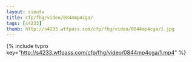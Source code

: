 ```yaml
--- 
layout: sieutv
title: cfp/fhg/video/0844mp4cga/
tags: [s4233]
thumb: http://s4233.wtfpass.com/cfp/fhg/video/0844mp4cga/1.jpg
---
```

{% include tvpro key="http://s4233.wtfpass.com/cfp/fhg/video/0844mp4cga/1.mp4" %} 
